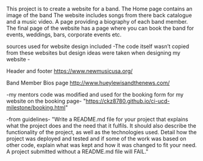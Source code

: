 This project is to create a website for a band. 
The Home page contains an image of the band
The website includes songs from there back catalogue and a music video.
A page providing a biography of each band member.
The final page of the website has a page where you can book the band for events, weddings, bars, corporate events etc.

sources used for website design included
-The code itself wasn’t copied from these websites but design ideas were taken when designing my website   -

Header and footer
https://www.newmusicusa.org/

Band Member Bios page 
http://www.hueylewisandthenews.com/ 



-my mentors code was modified and used for the booking form for my website on the booking page-
"https://ckz8780.github.io/ci-ucd-milestone/booking.html"



-from guidelines-
"Write a README.md file for your project that explains what the project does and the need that it fulfils. 
It should also describe the functionality of the project, as well as the technologies used. 
Detail how the project was deployed and tested and if some of the work was based on other code, 
explain what was kept and how it was changed to fit your need. A project submitted without a README.md file will FAIL."

